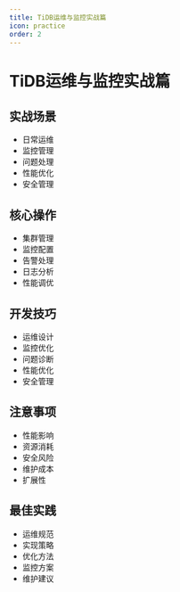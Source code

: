 ```yaml
---
title: TiDB运维与监控实战篇
icon: practice
order: 2
---
```


# TiDB运维与监控实战篇

## 实战场景
- 日常运维
- 监控管理
- 问题处理
- 性能优化
- 安全管理

## 核心操作
- 集群管理
- 监控配置
- 告警处理
- 日志分析
- 性能调优

## 开发技巧
- 运维设计
- 监控优化
- 问题诊断
- 性能优化
- 安全管理

## 注意事项
- 性能影响
- 资源消耗
- 安全风险
- 维护成本
- 扩展性

## 最佳实践
- 运维规范
- 实现策略
- 优化方法
- 监控方案
- 维护建议
